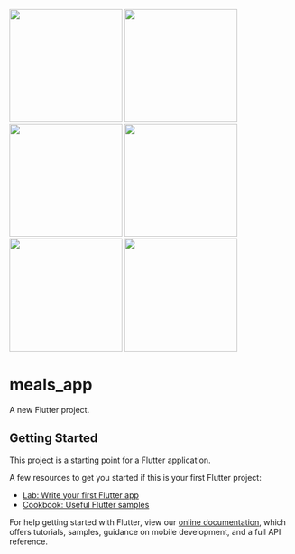 <p float="left">
<img src= "https://user-images.githubusercontent.com/63159671/110581819-3dae3480-8191-11eb-93e8-9f55e6947e10.jpeg"  width="200" />
<img src = "https://user-images.githubusercontent.com/63159671/110581944-73531d80-8191-11eb-857a-9ac1cd065b76.jpeg" width="200" />
<img src = "https://user-images.githubusercontent.com/63159671/110582142-bdd49a00-8191-11eb-9fdc-159dcb861fef.jpeg"  width="200" />
<img src = "https://user-images.githubusercontent.com/63159671/110582188-d5ac1e00-8191-11eb-863f-20381cf17dc5.jpeg"  width="200" />
<img src ="https://user-images.githubusercontent.com/63159671/110582235-ea88b180-8191-11eb-85ab-69121d2645e3.jpeg"  width="200" />
<img src = "https://user-images.githubusercontent.com/63159671/110582263-f8d6cd80-8191-11eb-8cdf-c94aa0cac3a0.jpeg"  width="200" />
  </p>


# meals_app

A new Flutter project.

## Getting Started

This project is a starting point for a Flutter application.

A few resources to get you started if this is your first Flutter project:

- [Lab: Write your first Flutter app](https://flutter.dev/docs/get-started/codelab)
- [Cookbook: Useful Flutter samples](https://flutter.dev/docs/cookbook)

For help getting started with Flutter, view our
[online documentation](https://flutter.dev/docs), which offers tutorials,
samples, guidance on mobile development, and a full API reference.
